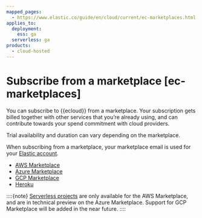 ```yaml
---
mapped_pages:
  - https://www.elastic.co/guide/en/cloud/current/ec-marketplaces.html
applies_to:
  deployment:
    ess: ga
  serverless: ga
products:
  - cloud-hosted
---
```


# Subscribe from a marketplace [ec-marketplaces]

You can subscribe to {{ecloud}} from a marketplace. Your subscription gets billed together with other services that you’re already using, and can contribute towards your spend commitment with cloud providers.

Trial availability and duration can vary depending on the marketplace.

When subscribing from a marketplace, your marketplace email is used for your [Elastic account](../../../cloud-account/update-your-email-address.md).

* [AWS Marketplace](aws-marketplace.md)
* [Azure Marketplace](azure-native-isv-service.md)
* [GCP Marketplace](google-cloud-platform-marketplace.md)
* [Heroku](heroku.md)

::::{note}
[Serverless projects](https://docs.elastic.co/serverless) are only available for the AWS Marketplace, and are in technical preview on the Azure Marketplace. Support for GCP Marketplace will be added in the near future.
::::




